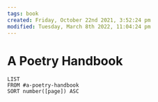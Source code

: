 ```yaml
---
tags: book 
created: Friday, October 22nd 2021, 3:52:24 pm
modified: Tuesday, March 8th 2022, 11:04:24 pm
---
```


# A Poetry Handbook
```dataview
LIST
FROM #a-poetry-handbook 
SORT number([page]) ASC
```